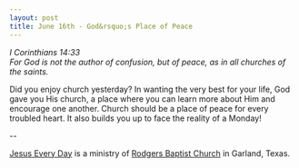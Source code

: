 ```yaml
---
layout: post
title: June 16th - God&rsquo;s Place of Peace
---
```


_I Corinthians 14:33  
For God is not the author of confusion, but of peace, as in all
churches of the saints._

Did you enjoy church yesterday? In wanting the very best for your
life, God gave you His church, a place where you can learn more about
Him and encourage one another. Church should be a place of peace for
every troubled heart. It also builds you up to face the reality of a
Monday!

 --

<a href=http://jesuseveryday.net>Jesus Every Day</a> is a ministry of <a href=http://rodgersbaptist.net>Rodgers Baptist Church</a> in Garland, Texas.
